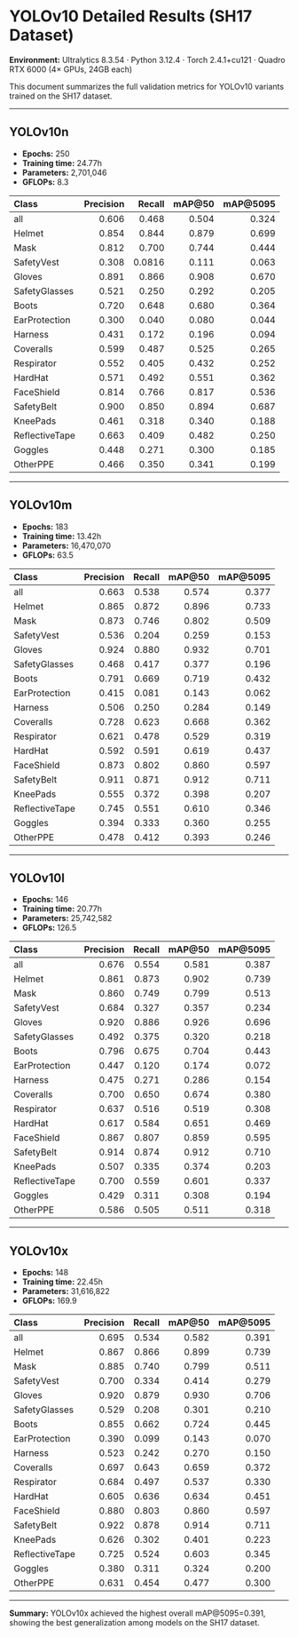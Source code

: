 # YOLOv10 Detailed Results (SH17 Dataset)

**Environment:** Ultralytics 8.3.54 · Python 3.12.4 · Torch 2.4.1+cu121 · Quadro RTX 6000 (4× GPUs, 24GB each)

This document summarizes the full validation metrics for YOLOv10 variants trained on the SH17 dataset.

---

## YOLOv10n
- **Epochs:** 250
- **Training time:** 24.77h 
- **Parameters:** 2,701,046 
- **GFLOPs:** 8.3 

| Class | Precision | Recall | mAP@50 | mAP@5095 |
|:------|-----------:|-------:|-------:|-----------:|
| all | 0.606 | 0.468 | 0.504 | 0.324 |
| Helmet | 0.854 | 0.844 | 0.879 | 0.699 |
| Mask | 0.812 | 0.700 | 0.744 | 0.444 |
| SafetyVest | 0.308 | 0.0816 | 0.111 | 0.063 |
| Gloves | 0.891 | 0.866 | 0.908 | 0.670 |
| SafetyGlasses | 0.521 | 0.250 | 0.292 | 0.205 |
| Boots | 0.720 | 0.648 | 0.680 | 0.364 |
| EarProtection | 0.300 | 0.040 | 0.080 | 0.044 |
| Harness | 0.431 | 0.172 | 0.196 | 0.094 |
| Coveralls | 0.599 | 0.487 | 0.525 | 0.265 |
| Respirator | 0.552 | 0.405 | 0.432 | 0.252 |
| HardHat | 0.571 | 0.492 | 0.551 | 0.362 |
| FaceShield | 0.814 | 0.766 | 0.817 | 0.536 |
| SafetyBelt | 0.900 | 0.850 | 0.894 | 0.687 |
| KneePads | 0.461 | 0.318 | 0.340 | 0.188 |
| ReflectiveTape | 0.663 | 0.409 | 0.482 | 0.250 |
| Goggles | 0.448 | 0.271 | 0.300 | 0.185 |
| OtherPPE | 0.466 | 0.350 | 0.341 | 0.199 |

---

## YOLOv10m
- **Epochs:** 183
- **Training time:** 13.42h 
- **Parameters:** 16,470,070 
- **GFLOPs:** 63.5 

| Class | Precision | Recall | mAP@50 | mAP@5095 |
|:------|-----------:|-------:|-------:|-----------:|
| all | 0.663 | 0.538 | 0.574 | 0.377 |
| Helmet | 0.865 | 0.872 | 0.896 | 0.733 |
| Mask | 0.873 | 0.746 | 0.802 | 0.509 |
| SafetyVest | 0.536 | 0.204 | 0.259 | 0.153 |
| Gloves | 0.924 | 0.880 | 0.932 | 0.701 |
| SafetyGlasses | 0.468 | 0.417 | 0.377 | 0.196 |
| Boots | 0.791 | 0.669 | 0.719 | 0.432 |
| EarProtection | 0.415 | 0.081 | 0.143 | 0.062 |
| Harness | 0.506 | 0.250 | 0.284 | 0.149 |
| Coveralls | 0.728 | 0.623 | 0.668 | 0.362 |
| Respirator | 0.621 | 0.478 | 0.529 | 0.319 |
| HardHat | 0.592 | 0.591 | 0.619 | 0.437 |
| FaceShield | 0.873 | 0.802 | 0.860 | 0.597 |
| SafetyBelt | 0.911 | 0.871 | 0.912 | 0.711 |
| KneePads | 0.555 | 0.372 | 0.398 | 0.207 |
| ReflectiveTape | 0.745 | 0.551 | 0.610 | 0.346 |
| Goggles | 0.394 | 0.333 | 0.360 | 0.255 |
| OtherPPE | 0.478 | 0.412 | 0.393 | 0.246 |

---

## YOLOv10l
- **Epochs:** 146 
- **Training time:** 20.77h 
- **Parameters:** 25,742,582 
- **GFLOPs:** 126.5 

| Class | Precision | Recall | mAP@50 | mAP@5095 |
|:------|-----------:|-------:|-------:|-----------:|
| all | 0.676 | 0.554 | 0.581 | 0.387 |
| Helmet | 0.861 | 0.873 | 0.902 | 0.739 |
| Mask | 0.860 | 0.749 | 0.799 | 0.513 |
| SafetyVest | 0.684 | 0.327 | 0.357 | 0.234 |
| Gloves | 0.920 | 0.886 | 0.926 | 0.696 |
| SafetyGlasses | 0.492 | 0.375 | 0.320 | 0.218 |
| Boots | 0.796 | 0.675 | 0.704 | 0.443 |
| EarProtection | 0.447 | 0.120 | 0.174 | 0.072 |
| Harness | 0.475 | 0.271 | 0.286 | 0.154 |
| Coveralls | 0.700 | 0.650 | 0.674 | 0.380 |
| Respirator | 0.637 | 0.516 | 0.519 | 0.308 |
| HardHat | 0.617 | 0.584 | 0.651 | 0.469 |
| FaceShield | 0.867 | 0.807 | 0.859 | 0.595 |
| SafetyBelt | 0.914 | 0.874 | 0.912 | 0.710 |
| KneePads | 0.507 | 0.335 | 0.374 | 0.203 |
| ReflectiveTape | 0.700 | 0.559 | 0.601 | 0.337 |
| Goggles | 0.429 | 0.311 | 0.308 | 0.194 |
| OtherPPE | 0.586 | 0.505 | 0.511 | 0.318 |

---

## YOLOv10x
- **Epochs:** 148 
- **Training time:** 22.45h 
- **Parameters:** 31,616,822 
- **GFLOPs:** 169.9 

| Class | Precision | Recall | mAP@50 | mAP@5095 |
|:------|-----------:|-------:|-------:|-----------:|
| all | 0.695 | 0.534 | 0.582 | 0.391 |
| Helmet | 0.867 | 0.866 | 0.899 | 0.739 |
| Mask | 0.885 | 0.740 | 0.799 | 0.511 |
| SafetyVest | 0.700 | 0.334 | 0.414 | 0.279 |
| Gloves | 0.920 | 0.879 | 0.930 | 0.706 |
| SafetyGlasses | 0.529 | 0.208 | 0.301 | 0.210 |
| Boots | 0.855 | 0.662 | 0.724 | 0.445 |
| EarProtection | 0.390 | 0.099 | 0.143 | 0.070 |
| Harness | 0.523 | 0.242 | 0.270 | 0.150 |
| Coveralls | 0.697 | 0.643 | 0.659 | 0.372 |
| Respirator | 0.684 | 0.497 | 0.537 | 0.330 |
| HardHat | 0.605 | 0.636 | 0.634 | 0.451 |
| FaceShield | 0.880 | 0.803 | 0.860 | 0.597 |
| SafetyBelt | 0.922 | 0.878 | 0.914 | 0.711 |
| KneePads | 0.626 | 0.302 | 0.401 | 0.223 |
| ReflectiveTape | 0.725 | 0.524 | 0.603 | 0.345 |
| Goggles | 0.380 | 0.311 | 0.324 | 0.200 |
| OtherPPE | 0.631 | 0.454 | 0.477 | 0.300 |

---

**Summary:** YOLOv10x achieved the highest overall mAP@5095=0.391, showing the best generalization among models on the SH17 dataset.